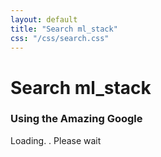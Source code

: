 ```yaml
---
layout: default
title: "Search ml_stack"
css: "/css/search.css"
---
```


# Search ml_stack

### Using the Amazing Google

<div id="google-custom-search">
<script>
  (function() {
    var cx = '009149815852525205152:wmudrk1brn8';
    var gcse = document.createElement('script');
    gcse.type = 'text/javascript';
    gcse.async = true;
    gcse.src = 'https://cse.google.com/cse.js?cx=' + cx;
    var s = document.getElementsByTagName('script')[0];
    s.parentNode.insertBefore(gcse, s);
  })();
</script>
<gcse:search>Loading. . Please wait</gcse:search>
</div>
